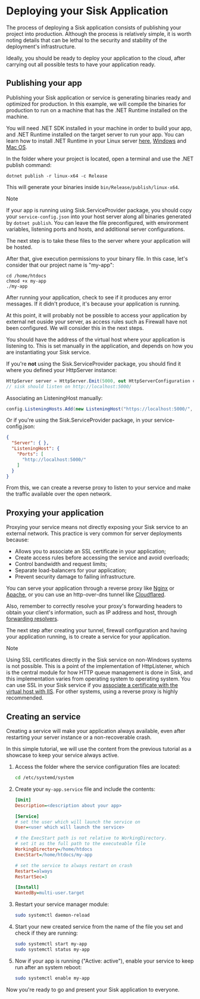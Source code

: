 # Deploying your Sisk Application

The process of deploying a Sisk application consists of publishing your project into production. Although the process is relatively simple, it is worth noting details that can be lethal to the security and stability of the deployment's infrastructure.

Ideally, you should be ready to deploy your application to the cloud, after carrying out all possible tests to have your application ready.

## Publishing your app

Publishing your Sisk application or service is generating binaries ready and optimized for production. In this example, we will compile the binaries for production to run on a machine that has the .NET Runtime installed on the machine.

You will need .NET SDK installed in your machine in order to build your app, and
.NET Runtime installed on the target server to run your app. You can learn how
to install .NET Runtime in your Linux server [here](https://learn.microsoft.com/en-us/dotnet/core/install/linux), [Windows](https://learn.microsoft.com/en-us/dotnet/core/install/windows?tabs=net70) and [Mac OS](https://learn.microsoft.com/en-us/dotnet/core/install/macos).

In the folder where your project is located, open a terminal and use the .NET publish command:

```shell
dotnet publish -r linux-x64 -c Release
```

This will generate your binaries inside `bin/Release/publish/linux-x64`.

> [!NOTE]
> If your app is running using Sisk.ServiceProvider package, you should copy your `service-config.json` into your host server along all binaries generated by `dotnet publish`.
> You can leave the file preconfigured, with environment variables, listening ports and hosts, and additional server configurations.

The next step is to take these files to the server where your application will be hosted.

After that, give execution permissions to your binary file. In this case, let's consider that our project name is "my-app":

```shell
cd /home/htdocs
chmod +x my-app
./my-app
```

After running your application, check to see if it produces any error messages. If it didn't produce, it's because your application is running.

At this point, it will probably not be possible to access your application by external net ouside your server, as access rules such as Firewall have not been configured. We will consider this in the next steps.

You should have the address of the virtual host where your application is listening to. This is set manually in the application, and depends on how you are instantiating your Sisk service.

If you're **not** using the Sisk.ServiceProvider package, you should find it where you defined your HttpServer instance:

```cs
HttpServer server = HttpServer.Emit(5000, out HttpServerConfiguration config, out var host, out var router);
// sisk should listen on http://localhost:5000/
```

Associating an ListeningHost manually:

```cs
config.ListeningHosts.Add(new ListeningHost("https://localhost:5000/", router));
```

Or if you're using the Sisk.ServiceProvider package, in your service-config.json:

```json
{
  "Server": { },
  "ListeningHost": {
    "Ports": [
      "http://localhost:5000/"
    ]
  }
}
```

From this, we can create a reverse proxy to listen to your service and make the traffic available over the open network.

## Proxying your application

Proxying your service means not directly exposing your Sisk service to an external network. This practice is very common for server deployments because:

- Allows you to associate an SSL certificate in your application;
- Create access rules before accessing the service and avoid overloads;
- Control bandwidth and request limits;
- Separate load-balancers for your application;
- Prevent security damage to failing infrastructure.

You can serve your application through a reverse proxy like [Nginx](https://learn.microsoft.com/en-us/aspnet/core/host-and-deploy/linux-nginx?view=aspnetcore-7.0&tabs=linux-ubuntu#install-nginx) or [Apache](https://learn.microsoft.com/en-us/aspnet/core/host-and-deploy/linux-apache?view=aspnetcore-7.0), or you can use an http-over-dns tunnel like [Cloudflared](https://developers.cloudflare.com/cloudflare-one/connections/connect-networks/install-and-setup/tunnel-guide/).

Also, remember to correctly resolve your proxy's forwarding headers to obtain your client's information, such as IP address and host, through [forwarding resolvers](/docs/advanced/forwarding-resolvers).

The next step after creating your tunnel, firewall configuration and having your application running, is to create a service for your application.

> [!NOTE]
> Using SSL certificates directly in the Sisk service on non-Windows systems is not possible. This is a point of the implementation of HttpListener, which is the central module for how HTTP queue management is done in Sisk, and this implementation varies from operating system to operating system. You can use SSL in your Sisk service if you [associate a certificate with the virtual host with IIS](https://learn.microsoft.com/en-us/iis/manage/configuring-security/how-to-set-up-ssl-on-iis). For other systems, using a reverse proxy is highly recommended.

## Creating an service

Creating a service will make your application always available, even after restarting your server instance or a non-recoverable crash.

In this simple tutorial, we will use the content from the previous tutorial as a showcase to keep your service always active.

1. Access the folder where the service configuration files are located:

    ```sh
    cd /etc/systemd/system
    ```

2. Create your `my-app.service` file and include the contents:

    ```ini
    [Unit]
    Description=<description about your app>

    [Service]
    # set the user which will launch the service on
    User=<user which will launch the service>

    # the ExecStart path is not relative to WorkingDirectory.
    # set it as the full path to the executeable file
    WorkingDirectory=/home/htdocs
    ExecStart=/home/htdocs/my-app

    # set the service to always restart on crash
    Restart=always
    RestartSec=3

    [Install]
    WantedBy=multi-user.target
    ```

3. Restart your service manager module:

    ```sh
    sudo systemctl daemon-reload
    ```

4. Start your new created service from the name of the file you set and check if they are running:

    ```sh
    sudo systemctl start my-app
    sudo systemctl status my-app
    ```

5. Now if your app is running ("Active: active"), enable your service to keep run after an system reboot:

    ```sh
    sudo systemctl enable my-app
    ```

Now you're ready to go and present your Sisk application to everyone.